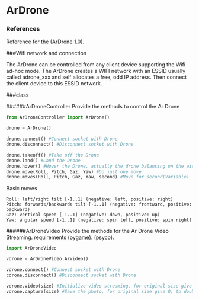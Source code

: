 ArDrone
=======

### References 
Reference for the ([ArDrone 1.0](http://en.wikipedia.org/wiki/Parrot_AR.Drone)).

###Wifi network and connection

The ArDrone can be controlled from any client device supporting the Wifi ad-hoc mode. The ArDrone creates a WIFI network with an ESSID usually called adrone_xxx and self allocates a free, odd IP address. Then connect the client device to this ESSID network.

###class

######ArDroneController 
Provide the methods to control the Ar Drone

```python
from ArDroneController import ArDrone()

drone = ArDrone()

drone.connect() #Connect socket with Drone
drone.disconnect() #Disconnect socket with Drone

drone.takeoff() #Take off the Drone
drone.land() #Land the Drone
drone.hover() #Hover the Drone, actually the drone balancing on the air 
drone.move(Roll, Pitch, Gaz, Yaw) #Do just one move
drone.moves(Roll, Pitch, Gaz, Yaw, second) #Move for second(Variable)
```
Basic moves
```
Roll: left/right tilt [-1..1] (negative: left, positive: right)                 
Pitch: forwards/backwards tilt [-1..1] (negative: frontward, positive: backward)                  
Gaz: vertical speed [-1..1] (negative: down, positive: up)                      
Yaw: angular speed [-1..1] (negative: spin left, positive: spin right) 
```
######ArDroneVideo 
Provide the methods for the Ar Drone Video Streaming.
requirements 
([pygame](http://pygame.org/news.html)).
([psyco](http://psyco.sourceforge.net/)).

```python
import ArDroneVideo

vdrone = ArDroneVideo.ArVideo()

vdrone.connect() #Connect socket with Drone
cdrone.disconnect() #Disconnect socket with Drone

vdrone.video(size) #Initialize video streaming, for original size give 0, to double the size give 1
vdrone.capture(size) #Save the photo, for original size give 0, to double the size give 1
```
